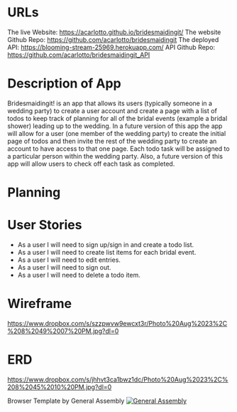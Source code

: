# URLs

The live Website: https://acarlotto.github.io/bridesmaidingit/
The website Github Repo: https://github.com/acarlotto/bridesmaidingit
The deployed API: https://blooming-stream-25969.herokuapp.com/
API Github Repo: https://github.com/acarlotto/bridesmaidingit_API

# Description of App
Bridesmaidingit! is an app that allows its users (typically someone in a wedding party) to create a user account and create a page with a list of todos to keep track of planning for all of the bridal events (example a bridal shower) leading up to the wedding. In a future version of this app the app will allow for a user (one member of the wedding party) to create the initial page of todos and then invite the rest of the wedding party to create an account to have access to that one page. Each todo task will be assigned to a particular person within the wedding party. Also, a future version of this app will allow users to check off each task as completed. 

# Planning

# User Stories

- As a user I will need to sign up/sign in and create a todo list.
- As a user I will need to create list items for each bridal event.
- As a user I will need to edit entries.
- As a user I will need to sign out.
- As a user I will need to delete a todo item.

# Wireframe
https://www.dropbox.com/s/szzpwvw9ewcxt3r/Photo%20Aug%2023%2C%208%2049%2007%20PM.jpg?dl=0

# ERD

https://www.dropbox.com/s/jhhvt3ca1bwz1dc/Photo%20Aug%2023%2C%208%2045%2010%20PM.jpg?dl=0

Browser Template by General Assembly
[![General Assembly]()](https://generalassemb.ly/education/web-development-immersive)
